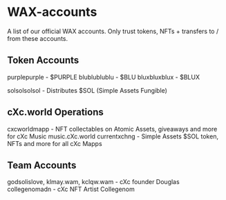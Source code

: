 # WAX-accounts
A list of our official WAX accounts. Only trust tokens, NFTs + transfers to / from these accounts.


## Token Accounts
purplepurple - $PURPLE
blublublublu - $BLU
bluxbluxblux - $BLUX

solsolsolsol - Distributes $SOL (Simple Assets Fungible)



## cXc.world Operations
cxcworldmapp - NFT collectables on Atomic Assets, giveaways and more for cXc Music music.cXc.world
currentxchng - Simple Assets $SOL token, NFTs and more for all cXc Mapps



## Team Accounts 
godsolislove, klmay.wam, kclqw.wam - cXc founder Douglas
collegenomadn - cXc NFT Artist Collegenom

